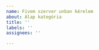 ```yaml
---
name: Fivem szerver unban kérelem
about: Alap kategória
title: ''
labels: ''
assignees: ''

---
```



